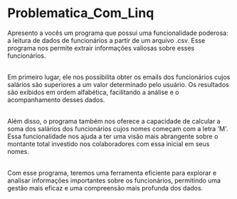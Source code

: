 # Problematica_Com_Linq
Apresento a vocês um programa que possui uma funcionalidade poderosa: a leitura de dados de funcionários a partir de um arquivo .csv. Esse programa nos permite extrair informações valiosas sobre esses funcionários.<br></br>

Em primeiro lugar, ele nos possibilita obter os emails dos funcionários cujos salários são superiores a um valor determinado pelo usuário. Os resultados são exibidos em ordem alfabética, facilitando a análise e o acompanhamento desses dados.<br></br>

Além disso, o programa também nos oferece a capacidade de calcular a soma dos salários dos funcionários cujos nomes começam com a letra 'M'. Essa funcionalidade nos ajuda a ter uma visão mais abrangente sobre o montante total investido nos colaboradores com essa inicial em seus nomes.<br></br>

Com esse programa, teremos uma ferramenta eficiente para explorar e analisar informações importantes sobre os funcionários, permitindo uma gestão mais eficaz e uma compreensão mais profunda dos dados.<br></br>
